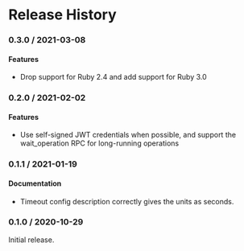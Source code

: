 # Release History

### 0.3.0 / 2021-03-08

#### Features

* Drop support for Ruby 2.4 and add support for Ruby 3.0

### 0.2.0 / 2021-02-02

#### Features

* Use self-signed JWT credentials when possible, and support the wait_operation RPC for long-running operations

### 0.1.1 / 2021-01-19

#### Documentation

* Timeout config description correctly gives the units as seconds.

### 0.1.0 / 2020-10-29

Initial release.
